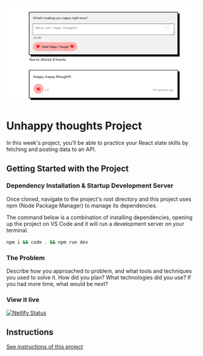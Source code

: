 <h1 align="center">
  <a href="">
    <img src="/src/assets/preview.png" alt="Project Banner Image">
  </a>
</h1>

# Unhappy thoughts Project

In this week's project, you'll be able to practice your React state skills by fetching and posting data to an API.

## Getting Started with the Project

### Dependency Installation & Startup Development Server

Once cloned, navigate to the project's root directory and this project uses npm (Node Package Manager) to manage its dependencies.

The command below is a combination of installing dependencies, opening up the project on VS Code and it will run a development server on your terminal.

```bash
npm i && code . && npm run dev
```

### The Problem

Describe how you approached to problem, and what tools and techniques you used to solve it. How did you plan? What technologies did you use? If you had more time, what would be next?

### View it live

[![Netlify Status](https://api.netlify.com/api/v1/badges/cd33c6b1-e64f-43f1-b2de-65945dcf4166/deploy-status)](https://app.netlify.com/sites/yifan-happy-thought-post/deploys)

## Instructions

<a href="instructions.md">
   See instructions of this project
  </a>
